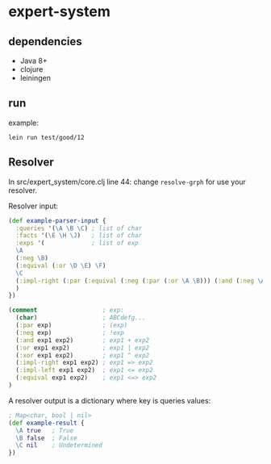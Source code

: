 # expert-system

## dependencies

- Java 8+
- clojure
- leiningen

## run

example:

```
lein run test/good/12
```

## Resolver

In src/expert_system/core.clj line 44: change `resolve-grph` for use your resolver.

Resolver input:

```clojure
(def example-parser-input {
  :queries '(\A \B \C) ; list of char
  :facts '(\E \H \J)   ; list of char
  :exps '(             ; list of exp
  \A
  (:neg \B)
  (:equival (:or \D \E) \F)
  \C
  (:impl-right (:par (:equival (:neg (:par (:or \A \B))) (:and (:neg \A) (:neg \B)))) \G)
  )
})

(comment                  ; exp:
  (char)                  ; ABCdefg...
  (:par exp)              ; (exp)
  (:neg exp)              ; !exp
  (:and exp1 exp2)        ; exp1 + exp2
  (:or exp1 exp2)         ; exp1 | exp2
  (:xor exp1 exp2)        ; exp1 ^ exp2
  (:impl-right exp1 exp2) ; exp1 => exp2
  (:impl-left exp1 exp2)  ; exp1 <= exp2
  (:equival exp1 exp2)    ; exp1 <=> exp2
)
```

A resolver output is a dictionary where key is queries values:

```clojure
; Map<char, bool | nil>
(def example-result {
  \A true   ; True
  \B false  ; False
  \C nil    ; Undetermined
})
```

